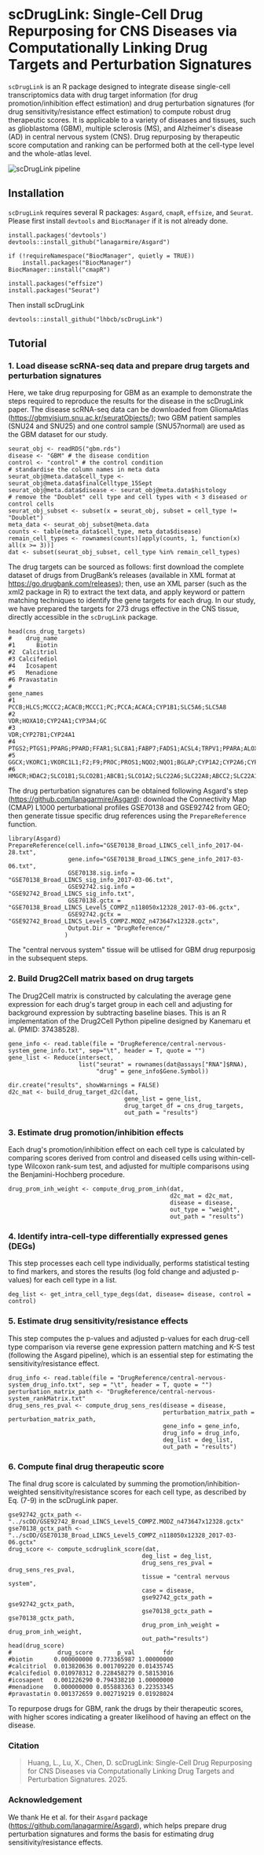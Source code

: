 # scDrugLink: Single-Cell Drug Repurposing for CNS Diseases via Computationally Linking Drug Targets and Perturbation Signatures
`scDrugLink` is an R package designed to integrate disease single-cell transcriptomics data with drug target information (for drug promotion/inhibition effect estimation) and drug perturbation signatures (for drug sensitivity/resistance effect estimation) to compute robust drug therapeutic scores. It is applicable to a variety of diseases and tissues, such as glioblastoma (GBM), multiple sclerosis (MS), and Alzheimer's disease (AD) in central nervous system (CNS). Drug repurposing by therapeutic score computation and ranking can be performed both at the cell-type level and the whole-atlas level.

![scDrugLink pipeline](scDrugLink_pipeline.jpg)

## Installation
`scDrugLink` requires several R packages: `Asgard`, `cmapR`, `effsize`, and `Seurat`. Please first install `devtools` and `BiocManager` if it is not already done.
```
install.packages('devtools')
devtools::install_github("lanagarmire/Asgard")

if (!requireNamespace("BiocManager", quietly = TRUE))
    install.packages("BiocManager")
BiocManager::install("cmapR")

install.packages("effsize")
install.packages("Seurat")
```
Then install scDrugLink
```
devtools::install_github("lhbcb/scDrugLink")
```

## Tutorial
### 1. Load disease scRNA-seq data and prepare drug targets and perturbation signatures
Here, we take drug repurposing for GBM as an example to demonstrate the steps required to reproduce the results for the disease in the scDrugLink paper. The disease scRNA-seq data can be downloaded from GliomaAtlas (https://gbmvisium.snu.ac.kr/seuratObjects/); two GBM patient samples (SNU24 and SNU25) and one control sample (SNU57normal) are used as the GBM dataset for our study. 
```
seurat_obj <- readRDS("gbm.rds")
disease <- "GBM" # the disease condition
control <- "control" # the control condition
# standardise the column names in meta data
seurat_obj@meta.data$cell_type <- seurat_obj@meta.data$finalCelltype_15Sept
seurat_obj@meta.data$disease <- seurat_obj@meta.data$histology
# remove the "Doublet" cell type and cell types with < 3 diseased or control cells
seurat_obj_subset <- subset(x = seurat_obj, subset = cell_type != "Doublet") 
meta_data <- seurat_obj_subset@meta.data
counts <- table(meta_data$cell_type, meta_data$disease)
remain_cell_types <- rownames(counts)[apply(counts, 1, function(x) all(x >= 3))]
dat <- subset(seurat_obj_subset, cell_type %in% remain_cell_types)
```
The drug targets can be sourced as follows: first download the complete dataset of drugs from DrugBank’s releases (available in XML format at https://go.drugbank.com/releases); then, use an XML parser (such as the xml2 package in R) to extract the text data, and apply keyword or pattern matching techniques to identify the gene targets for each drug. In our study, we have prepared the targets for 273 drugs effective in the CNS tissue, directly accessible in the `scDrugLink` package.
```
head(cns_drug_targets)
#    drug_name
#1      Biotin
#2  Calcitriol
#3 Calcifediol
#4   Icosapent
#5   Menadione
#6 Pravastatin
#                                                                                                                                                        gene_names
#1                                                                                                   PCCB;HLCS;MCCC2;ACACB;MCCC1;PC;PCCA;ACACA;CYP1B1;SLC5A6;SLC5A8
#2                                                                                                                                     VDR;HOXA10;CYP24A1;CYP3A4;GC
#3                                                                                                                                              VDR;CYP27B1;CYP24A1
#4                                                                                     PTGS2;PTGS1;PPARG;PPARD;FFAR1;SLC8A1;FABP7;FADS1;ACSL4;TRPV1;PPARA;ALOX5;ALB
#5 GGCX;VKORC1;VKORC1L1;F2;F9;PROC;PROS1;NQO2;NQO1;BGLAP;CYP1A2;CYP2A6;CYP1B1;CYP2B6;CYP2C8;CYP2C9;CYP2C19;CYP2D6;CYP2E1;CYP3A4;CYP3A5;CYP3A7;XDH;AOX1;MTHFR;CYP1A1
#6                                                    HMGCR;HDAC2;SLCO1B1;SLCO2B1;ABCB1;SLCO1A2;SLC22A6;SLC22A8;ABCC2;SLC22A11;ABCG2;SLC22A7;SLC16A1;ABCB11;SLCO1B3
```
The drug perturbation signatures can be obtained following Asgard's step (https://github.com/lanagarmire/Asgard): download the Connectivity Map (CMAP) L1000 perturbational profiles GSE70138 and GSE92742 from GEO; then generate tissue specific drug references using the `PrepareReference` function.
```
library(Asgard)
PrepareReference(cell.info="GSE70138_Broad_LINCS_cell_info_2017-04-28.txt",
                 gene.info="GSE70138_Broad_LINCS_gene_info_2017-03-06.txt",
                 GSE70138.sig.info = "GSE70138_Broad_LINCS_sig_info_2017-03-06.txt",
                 GSE92742.sig.info = "GSE92742_Broad_LINCS_sig_info.txt",
                 GSE70138.gctx = "GSE70138_Broad_LINCS_Level5_COMPZ_n118050x12328_2017-03-06.gctx",
                 GSE92742.gctx = "GSE92742_Broad_LINCS_Level5_COMPZ.MODZ_n473647x12328.gctx",
                 Output.Dir = "DrugReference/"
                )
```
The "central nervous system" tissue will be utlised for GBM drug repurposig in the subsequent steps.
### 2. Build Drug2Cell matrix based on drug targets
The Drug2Cell matrix is constructed by calculating the average gene expression for each drug's target group in each cell and adjusting for background expression by subtracting baseline biases. This is an R implementation of the Drug2Cell Python pipeline designed by Kanemaru et al. (PMID: 37438528).
```
gene_info <- read.table(file = "DrugReference/central-nervous-system_gene_info.txt", sep="\t", header = T, quote = "")
gene_list <- Reduce(intersect,
                    list("seurat" = rownames(dat@assays["RNA"]$RNA),
                         "drug" = gene_info$Gene.Symbol))

dir.create("results", showWarnings = FALSE)
d2c_mat <- build_drug_target_d2c(dat,
                                 gene_list = gene_list,
                                 drug_target_df = cns_drug_targets,
                                 out_path = "results")
```
### 3. Estimate drug promotion/inhibition effects
Each drug's promotion/inhibition effect on each cell type is calculated by comparing scores derived from control and diseased cells using within-cell-type Wilcoxon rank-sum test, and adjusted for multiple comparisons using the Benjamini-Hochberg procedure.
```
drug_prom_inh_weight <- compute_drug_prom_inh(dat,
                                              d2c_mat = d2c_mat,
                                              disease = disease,
                                              out_type = "weight",
                                              out_path = "results")
```
### 4. Identify intra-cell-type differentially expressed genes (DEGs)
This step processes each cell type individually, performs statistical testing to find markers, and stores the results (log fold change and adjusted p-values) for each cell type in a list.
```
deg_list <- get_intra_cell_type_degs(dat, disease= disease, control = control)
```
### 5. Estimate drug sensitivity/resistance effects
This step computes the p-values and adjusted p-values for each drug-cell type comparison via reverse gene expression pattern matching and K-S test (following the Asgard pipeline), which is an essential step for estimating the sensitivity/resistance effect.
```
drug_info <- read.table(file = "DrugReference/central-nervous-system_drug_info.txt", sep = "\t", header = T, quote = "")
perturbation_matrix_path <- "DrugReference/central-nervous-system_rankMatrix.txt"
drug_sens_res_pval <- compute_drug_sens_res(disease = disease, 
                                            perturbation_matrix_path = perturbation_matrix_path, 
                                            gene_info = gene_info, 
                                            drug_info = drug_info, 
                                            deg_list = deg_list, 
                                            out_path = "results")
```
### 6. Compute final drug therapeutic score
The final drug score is calculated by summing the promotion/inhibition-weighted sensitivity/resistance scores for each cell type, as described by Eq. (7-9) in the scDrugLink paper.
```
gse92742_gctx_path <- "../scDD/GSE92742_Broad_LINCS_Level5_COMPZ.MODZ_n473647x12328.gctx"
gse70138_gctx_path <- "../scDD/GSE70138_Broad_LINCS_Level5_COMPZ_n118050x12328_2017-03-06.gctx"
drug_score <- compute_scdruglink_score(dat, 
                                      deg_list = deg_list, 
                                      drug_sens_res_pval = drug_sens_res_pval,
                                      tissue = "central nervous system", 
                                      case = disease,
                                      gse92742_gctx_path = gse92742_gctx_path, 
                                      gse70138_gctx_path = gse70138_gctx_path, 
                                      drug_prom_inh_weight = drug_prom_inh_weight,
                                      out_path="results")
head(drug_score)
#             drug_score       p_val        fdr
#biotin      0.000000000 0.773365987 1.00000000
#calcitriol  0.013820636 0.001709220 0.01435745
#calcifediol 0.010978312 0.228458279 0.58153016
#icosapent   0.001226290 0.794338210 1.00000000
#menadione   0.000000000 0.055883363 0.22353345
#pravastatin 0.001372659 0.002719219 0.01928024
```
To repurpose drugs for GBM, rank the drugs by their therapeutic scores, with higher scores indicating a greater likelihood of having an effect on the disease.

### Citation
> Huang, L., Lu, X., Chen, D. scDrugLink: Single-Cell Drug Repurposing for CNS Diseases via Computationally Linking Drug Targets and Perturbation Signatures. 2025.
### Acknowledgement
We thank He et al. for their `Asgard` package (https://github.com/lanagarmire/Asgard), which helps prepare drug perturbation signatures and forms the basis for estimating drug sensitivity/resistance effects.
